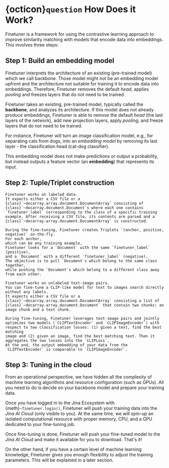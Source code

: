# {octicon}`question` How Does it Work?

Finetuner is a framework for using the contrastive learning approach to improve similarity matching with models that encode data into embeddings.
This involves three steps:

## Step 1: Build an embedding model

Finetuner interprets the architecture of an existing (pre-trained model) which we call backbone.
Those model might not be an embedding model upfront and the architecture not suitable for training it to encode data into embeddings.
Therefore, Finetuner removes the default *head*, applies *pooling* and freezes layers that do not need to be trained.

Finetuner takes an existing, pre-trained model, typically called the __backbone__, and analyzes its architecture.
If this model does not already produce embeddings, Finetuner is able to remove the default *head* (the last layers of the network), add new projection layers, apply *pooling*, and freeze layers that do not need to be trained.

For instance, Finetuner will turn an image classification model, e.g., for separating cats from dogs, into an *embedding model* 
by removing its last layer - the classification head (cat-dog classifier).

This embedding model does not make predictions or output a probability,
but instead outputs a feature vector (an __embedding__) that represents its input.

## Step 2: Tuple/Triplet construction

````{tab} Uni-modal (with label)
Finetuner works on labeled data.
It expects either a CSV file or a {class}`~docarray.array.document.DocumentArray` consisting of {class}`~docarray.document.Document`s where each one contains `finetuner_label` corresponding to the class of a specific training example. After receiving a CSV file, its contents are parsed and a {class}`~docarray.array.document.DocumentArray` is constructed.

During the fine-tuning, Finetuner creates Triplets `(anchor, positive, negative)` on-the-fly.
For each anchor,
which can be any training example,
Finetuner looks for a `Document` with the same `finetuner_label` (positive),
and a `Document` with a different `finetuner_label` (negative).
The objective is to pull `Document`s which belong to the same class together,
while pushing the `Document`s which belong to a different class away from each other.
````
````{tab} Cross-modal (without label)
Finetuner works on unlabeled text-image pairs.
You can fine-tune a CLIP-like model for text to images search directly without any labels.
It expects either a CSV file or a {class}`~docarray.array.document.DocumentArray` consisting a list of {class}`~docarray.array.document.Document` that contain two chunks: an image chunk and a text chunk.

During fine-tuning, Finetuner leverages text-image pairs and jointly optimizes two models (`CLIPTextEncoder` and `CLIPImageEncoder`) with respect to two classification losses: (1) given a text, find the best matching
image and (2) given an image, find the best matching text. Then it aggregates the two losses into the `CLIPLoss`.
At the end, the output embedding of your data from the `CLIPTextEncoder` is comparable to `CLIPImageEncoder`.
````

## Step 3: Tuning in the cloud

From an operational perspective,
we have hidden all the complexity of machine learning algorithms and resource configuration (such as GPUs).
All you need to do is decide on your backbone model and prepare your training data.

Once you have logged in to the Jina Ecosystem with {meth}`~finetuner.login()`,
Finetuner will push your training data into the *Jina AI Cloud* (only visible to you).
At the same time, we will spin-up an isolated computational resource
with proper memory, CPU, and a GPU dedicated to your fine-tuning job.

Once fine-tuning is done, Finetuner will push your fine-tuned model to the *Jina AI Cloud*
and make it available for you to download.
That's it!

On the other hand,
if you have a certain level of machine learning knowledge,
Finetuner gives you enough flexibility to adjust the training parameters.
This will be explained in a later section.
